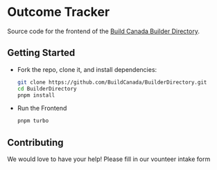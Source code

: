 # Outcome Tracker

Source code for the frontend of the [Build Canada Builder Directory](https://www.buildcanada.com/builders).

## Getting Started

- Fork the repo, clone it, and install dependencies:
  ```bash
  git clone https://github.com/BuildCanada/BuilderDirectory.git
  cd BuilderDirectory
  pnpm install
  ```

- Run the Frontend
  ```bash
  pnpm turbo
  ```

## Contributing

We would love to have your help! Please fill in our vounteer intake form 
